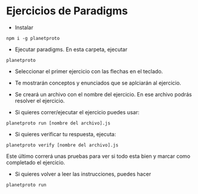 # Ejercicios de Paradigms

- Instalar 
```
npm i -g planetproto
```

- Ejecutar paradigms.
En esta carpeta, ejecutar
```
planetproto
```
- Seleccionar el primer ejercicio con las flechas en el teclado.

- Te mostrarán conceptos y enunciados que se aplciarán al ejercicio. 

- Se creará un archivo con el nombre del ejercicio. En ese archivo podrás resolver el ejercicio.

- Si quieres correr/ejecutar el ejercicio puedes usar:
```
planetproto run [nombre del archivo].js
```

- Si quieres verificar tu respuesta, ejecuta:
```
planetproto verify [nombre del archivo].js
```
Este último correrá unas pruebas para ver si todo esta bien y marcar como completado el ejercicio. 

- Si quieres volver a leer las instrucciones, puedes hacer 
```
planetproto run
```